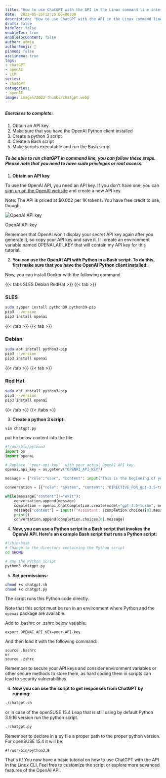 ```yaml
---
title: "How to use ChatGPT with the API in the Linux command line interface:"
date:  2023-05-25T12:25:00+00:00
description: "How to use ChatGPT with the API in the Linux command line interface (CLI):"
draft: false
hideToc: false
enableToc: true
enableTocContent: false
author: admin
authorEmoji: 🐧
pinned: false
asciinema: true
tags:
- chatGPT
- openAI
- LLM
series:
- chatGPT
categories:
- openAI
image: images/2023-thumbs/chatgpt.webp
---
```

##### Exercises to complete:
1. Obtain an API key
2. Make sure that you have the OpenAI Python client installed
3. Create a python 3 script
4. Create a Bash script
5. Make scripts executable and run the Bash script

<script async id="asciicast-587324" src="https://asciinema.org/a/587324.js"></script>

##### To be able to run chatGPT in command line, you can follow these steps. Please note that you need to have sudo privileges or root access.

1. **Obtain an API key**

To use the OpenAI API, you need an API key. If you don't have one, you can [sign up on the OpenAI website](https://beta.openai.com/account/api-keys) and create a new API key.

Note: The API is priced at $0.002 per 1K tokens. You have free credit to use, though.

![OpenAI API key](/images/2023/API-keys-create.webp "OpenAI API key")
<figcaption>OpenAI API key</figcaption>

Remember that OpenAI won’t display your secret API key again after you generate it, so copy your API key and save it. I’ll create an environment variable named OPENAI_API_KEY that will contain my API key for this tutorial.

2. **You can use the OpenAI API with Python in a Bash script. To do this, first make sure that you have the OpenAI Python client installed:**

Now, you can install Docker with the following command.

{{< tabs SLES Debian RedHat >}}
  {{< tab >}}
  ### SLES
  ```bash
  sudo zypper install python39 python39-pip
  pip3 --version
  pip3 install openai
  ```  
  {{< /tab >}}
  {{< tab >}}
  ### Debian
  ```bash
  sudo apt install python3-pip
  pip3 --version
  pip3 install openai
  ```
  {{< /tab >}}
  {{< tab >}}
  ### Red Hat
  ```bash
  sudo dnf install python3-pip
  pip3 --version
  pip3 install openai
  ```
  {{< /tab >}}
{{< /tabs >}}

3. **Create a python 3 script:**

```
vim chatgpt.py
```

put he below content into the file:

```python
#!/usr/bin/python3
import os
import openai

# Replace `'your-api-key'` with your actual OpenAI API key.
openai.api_key = os.getenv("OPENAI_API_KEY")

message = {"role":"user", "content": input("This is the beginning of your chat with AI. [To exit, type \"exit\".]\nYou: ")};

conversation = [{"role": "system", "content": "DIRECTIVE_FOR_gpt-3.5-turbo"}]

while(message["content"]!="exit"):
    conversation.append(message)
    completion = openai.ChatCompletion.create(model="gpt-3.5-turbo", messages=conversation)
    message["content"] = input(f"Assistant: {completion.choices[0].message.content} \nYou: ")
    print()
    conversation.append(completion.choices[0].message)
```

4. **Now, you can use a Python script in a Bash script that invokes the OpenAI API. Here's an example Bash script that runs a Python script:**

```bash
#!/bin/bash
# Change to the directory containing the Python script
cd $HOME

# Run the Python script
python3 chatgpt.py
```

5. **Set permissions:**

```bash
chmod +x chatgpt.sh
chmod +x chatgpt.py
```

The script runs this Python code directly.

Note that this script must be run in an environment where Python and the `openai` package are available.

Add to .bashrc or .zshrc below variable:

```
export OPENAI_API_KEY=your-API-key
```

And then load it with the following command:

```
source .bashrc
or
source .zshrc
```

Remember to secure your API keys and consider environment variables or other secure methods to store them, as hard coding them in scripts can lead to security vulnerabilities.

6. **Now you can use the script to get responses from ChatGPT by running:**

```bash
./chatgpt.sh
```

or in case of the openSUSE 15.4 Leap that is still using by default Python 3.9.16 version run the python script.

```python
./chatgpt.py
```

Remember to declare in a py file a proper path to the proper python version. For openSUSE 15.4 it will be:

```
#!/usr/bin/python3.9
```

That's it! You now have a basic tutorial on how to use ChatGPT with the API in the Linux CLI. Feel free to customize the script or explore more advanced features of the OpenAI API.
